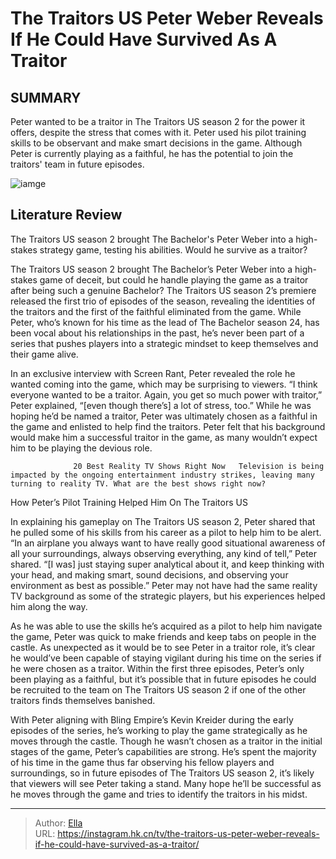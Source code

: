 # The Traitors US Peter Weber Reveals If He Could Have Survived As A Traitor


## SUMMARY 



  Peter wanted to be a traitor in The Traitors US season 2 for the power it offers, despite the stress that comes with it.   Peter used his pilot training skills to be observant and make smart decisions in the game.   Although Peter is currently playing as a faithful, he has the potential to join the traitors&#39; team in future episodes.  

![iamge](https://static1.srcdn.com/wordpress/wp-content/uploads/2024/01/the-traitors-us_-peter-weber-reveals-if-he-could-have-survived-as-a-traitor.jpg)

## Literature Review
The Traitors US season 2 brought The Bachelor&#39;s Peter Weber into a high-stakes strategy game, testing his abilities. Would he survive as a traitor?




The Traitors US season 2 brought The Bachelor’s Peter Weber into a high-stakes game of deceit, but could he handle playing the game as a traitor after being such a genuine Bachelor? The Traitors US season 2’s premiere released the first trio of episodes of the season, revealing the identities of the traitors and the first of the faithful eliminated from the game. While Peter, who’s known for his time as the lead of The Bachelor season 24, has been vocal about his relationships in the past, he’s never been part of a series that pushes players into a strategic mindset to keep themselves and their game alive.




In an exclusive interview with Screen Rant, Peter revealed the role he wanted coming into the game, which may be surprising to viewers. “I think everyone wanted to be a traitor. Again, you get so much power with traitor,” Peter explained, “[even though there’s] a lot of stress, too.” While he was hoping he’d be named a traitor, Peter was ultimately chosen as a faithful in the game and enlisted to help find the traitors. Peter felt that his background would make him a successful traitor in the game, as many wouldn’t expect him to be playing the devious role.

                  20 Best Reality TV Shows Right Now   Television is being impacted by the ongoing entertainment industry strikes, leaving many turning to reality TV. What are the best shows right now?    


 How Peter’s Pilot Training Helped Him On The Traitors US 
          




In explaining his gameplay on The Traitors US season 2, Peter shared that he pulled some of his skills from his career as a pilot to help him to be alert. “In an airplane you always want to have really good situational awareness of all your surroundings, always observing everything, any kind of tell,” Peter shared. “[I was] just staying super analytical about it, and keep thinking with your head, and making smart, sound decisions, and observing your environment as best as possible.” Peter may not have had the same reality TV background as some of the strategic players, but his experiences helped him along the way.


 

As he was able to use the skills he’s acquired as a pilot to help him navigate the game, Peter was quick to make friends and keep tabs on people in the castle. As unexpected as it would be to see Peter in a traitor role, it’s clear he would’ve been capable of staying vigilant during his time on the series if he were chosen as a traitor. Within the first three episodes, Peter’s only been playing as a faithful, but it’s possible that in future episodes he could be recruited to the team on The Traitors US season 2 if one of the other traitors finds themselves banished.




With Peter aligning with Bling Empire’s Kevin Kreider during the early episodes of the series, he’s working to play the game strategically as he moves through the castle. Though he wasn’t chosen as a traitor in the initial stages of the game, Peter’s capabilities are strong. He’s spent the majority of his time in the game thus far observing his fellow players and surroundings, so in future episodes of The Traitors US season 2, it’s likely that viewers will see Peter taking a stand. Many hope he’ll be successful as he moves through the game and tries to identify the traitors in his midst.



---

> Author: [Ella](https://instagram.hk.cn/)  
> URL: https://instagram.hk.cn/tv/the-traitors-us-peter-weber-reveals-if-he-could-have-survived-as-a-traitor/  


